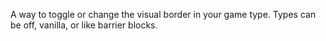A way to toggle or change the visual border in your game type.
Types can be off, vanilla, or like barrier blocks.